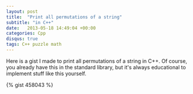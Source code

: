 ```yaml
---
layout: post
title:  "Print all permutations of a string"
subtitle: "in C++"
date:   2013-05-18 14:49:04 +00:00
categories: Cpp
disqus: true
tags: C++ puzzle math
---
```


Here is a gist I made to print all permutations of a string in C++.
Of course, you already have this in the standard library, but it's always
educational to implement stuff like this yourself.

{% gist 458043 %}

